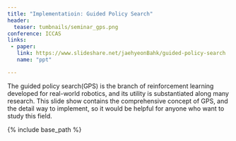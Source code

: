 ```yaml
---
title: "Implementatioin: Guided Policy Search"
header:
  teaser: tumbnails/seminar_gps.png
conference: ICCAS
links: 
 - paper: 
   link: https://www.slideshare.net/jaehyeonBahk/guided-policy-search
   name: "ppt"

---
```

The guided policy search(GPS) is the branch of reinforcement learning developed for real-world robotics, and its utility is substantiated along many research. This slide show contains the comprehensive concept of GPS, and the detail way to implement, so it would be helpful for anyone who want to study this field.

{% include base_path %}




